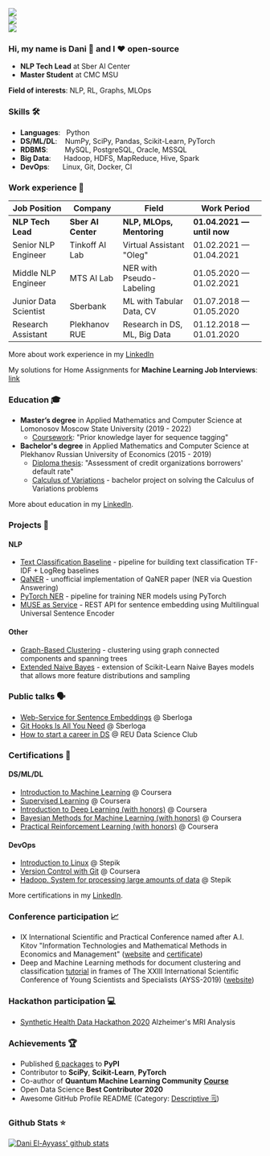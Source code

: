 ![](https://komarev.com/ghpvc/?username=dayyass&color=6aa6f8)<br>
![](https://img.shields.io/github/followers/dayyass?style=social)<br>
![](https://img.shields.io/github/stars/dayyass?style=social)<br>
<!-- [![](https://img.shields.io/badge/-Follow-black?style=social&logo=Linkedin)](https://www.linkedin.com/in/dayyass) -->
<!-- [![](https://img.shields.io/twitter/follow/d_ayyass?style=social&label=Follow)](https://twitter.com/d_ayyass) -->

### Hi, my name is Dani 👋 and I ❤️ open-source
- **NLP Tech Lead** at Sber AI Сenter
- **Master Student** at CMC MSU

**Field of interests**: NLP, RL, Graphs, MLOps

### Skills 🛠️
- **Languages**: &nbsp;        Python
- **DS/ML/DL**: &nbsp;&nbsp;  NumPy, SciPy, Pandas, Scikit-Learn, PyTorch
- **RDBMS**:   &nbsp;&nbsp;   MySQL, PostgreSQL, Oracle, MSSQL
- **Big Data**:  &emsp;&nbsp; Hadoop, HDFS, MapReduce, Hive, Spark
- **DevOps**:  &ensp;&nbsp;   Linux, Git, Docker, CI

### Work experience 👔
| Job Position          | Company               | Field                           | Work Period                |
| --------------------- | --------------------- | ------------------------------- | -------------------------- |
| **NLP Tech Lead**     | **Sber AI Сenter**    | **NLP, MLOps, Mentoring**      | **01.04.2021 — until now** |
| Senior NLP Engineer   | Tinkoff AI Lab        | Virtual Assistant "Oleg"        | 01.02.2021 — 01.04.2021    |
| Middle NLP Engineer   | MTS AI Lab            | NER with Pseudo-Labeling        | 01.05.2020 — 01.02.2021    |
| Junior Data Scientist | Sberbank              | ML with Tabular Data, CV        | 01.07.2018 — 01.05.2020    |
| Research Assistant    | Plekhanov RUE         | Research in DS, ML, Big Data    | 01.12.2018 — 01.01.2020    |

More about work experience in my [LinkedIn](https://www.linkedin.com/in/dayyass/)

My solutions for Home Assignments for **Machine Learning Job Interviews**: [link](https://github.com/dayyass/ml-interviews)

### Education 🎓
- **Master’s degree** in Applied Mathematics and Computer Science at Lomonosov Moscow State University (2019 - 2022)
  - [Coursework](https://github.com/dayyass/prior-knowledge-layer-for-sequence-tagging): "Prior knowledge layer for sequence tagging"
- **Bachelor's degree** in Applied Mathematics and Computer Science at Plekhanov Russian University of Economics (2015 - 2019)
  - [Diploma thesis](https://github.com/dayyass/bachelor-diploma): "Assessment of credit organizations borrowers' default rate"
  - [Calculus of Variations](https://github.com/dayyass/calculus-of-variations) - bachelor project on solving the Calculus of Variations problems

More about education in my [LinkedIn](https://www.linkedin.com/in/dayyass/).

### Projects 🐾
#### NLP
- [Text Classification Baseline](https://github.com/dayyass/text-classification-baseline) - pipeline for building text classification TF-IDF + LogReg baselines
- [QaNER](https://github.com/dayyass/QaNER) - unofficial implementation of QaNER paper (NER via Question Answering)
- [PyTorch NER](https://github.com/dayyass/pytorch-ner) - pipeline for training NER models using PyTorch
- [MUSE as Service](https://github.com/dayyass/muse-as-service) - REST API for sentence embedding using Multilingual Universal Sentence Encoder
#### Other
- [Graph-Based Clustering](https://github.com/dayyass/graph-based-clustering) - clustering using graph connected components and spanning trees
- [Extended Naive Bayes](https://github.com/dayyass/extended-naive-bayes) - extension of Scikit-Learn Naive Bayes models that allows more feature distributions and sampling

<!--
### Contributions 💡
- [GAN for Tabular Data](https://github.com/Diyago/GAN-for-tabular-data) - GANs for tabular data
- [Grokking Algorithms](https://github.com/egonSchiele/grokking_algorithms) - excellent, fully illustrated book about algorithms
- [AllenNLP Guide](https://github.com/allenai/allennlp-guide) - code and material for the AllenNLP Guide
<!-- - [Simple ELMo](https://github.com/ltgoslo/simple_elmo) - simple library to work with pre-trained ELMo models in TensorFlow -->
<!-- - [Made With ML](https://github.com/GokuMohandas/MadeWithML) - applied ML and MLOps courses -->

### Public talks 🗣️
- [Web-Service for Sentence Embeddings](https://youtu.be/ZayiaA84oXg) @ Sberloga
- [Git Hooks Is All You Need](https://youtu.be/92OMAtdVIAs) @ Sberloga
- [How to start a career in DS](https://youtu.be/_YrX25CpJWs) @ REU Data Science Club

### Certifications 📜
#### DS/ML/DL
- [Introduction to Machine Learning](https://www.coursera.org/account/accomplishments/certificate/DPLHFXLT94L5) @ Coursera
- [Supervised Learning](https://www.coursera.org/account/accomplishments/certificate/AQTVYCMJEHRU) @ Coursera
- [Introduction to Deep Learning (with honors)](https://www.coursera.org/account/accomplishments/certificate/D4VMH74AJHHK) @ Coursera
- [Bayesian Methods for Machine Learning (with honors)](https://www.coursera.org/account/accomplishments/certificate/5R62SGB3G6GF) @ Coursera
- [Practical Reinforcement Learning (with honors)](https://www.coursera.org/account/accomplishments/certificate/AUVVSHZFH7XZ) @ Coursera
#### DevOps
- [Introduction to Linux](https://stepik.org/cert/144831) @ Stepik
- [Version Control with Git](https://www.coursera.org/account/accomplishments/certificate/8NLLEX6PAFUM) @ Coursera
- [Hadoop. System for processing large amounts of data](https://stepik.org/cert/166893) @ Stepik

More certifications in my [LinkedIn](https://www.linkedin.com/in/dayyass/).

### Conference participation 📈
- IX International Scientific and Practical Conference named after A.I. Kitov "Information Technologies and Mathematical Methods in Economics and Management" ([website](https://it-mm.rea.ru/eng) and [certificate](https://it-mm.rea.ru/uploads/arhiv/2019/sertificat/299.pdf))
- Deep and Machine Learning methods for document clustering and classification [tutorial](https://indico-hlit.jinr.ru/event/146/overview) in frames of The XXIII International Scientific Conference of Young Scientists and Specialists (AYSS-2019) ([website](https://indico.jinr.ru/event/756/))

### Hackathon participation 💻
- [Synthetic Health Data Hackathon 2020](https://github.com/dayyass/synthetic_health_data_hackathon_2020) Alzheimer's MRI Analysis

### Achievements 🏆
- Published [6 packages](https://pypi.org/user/dayyass/) to **PyPI**
- Contributor to **SciPy**, **Scikit-Learn**, **PyTorch**
- Co-author of **Quantum Machine Learning Community** [**Course**](https://github.com/SemyonSinchenko/qmlcourse)
- Open Data Science **Best Contributor 2020**
- Awesome GitHub Profile README (Category: [Descriptive 🗒](https://github.com/abhisheknaiidu/awesome-github-profile-readme#descriptive-))

### Github Stats ⭐
[![Dani El-Ayyass' github stats](https://github-readme-stats.vercel.app/api?username=dayyass&show_icons=true&theme=tokyonight)](https://github.com/anuraghazra/github-readme-stats)
